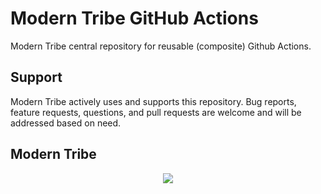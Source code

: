 # Modern Tribe GitHub Actions

Modern Tribe central repository for reusable (composite) Github Actions.

## Support

Modern Tribe actively uses and supports this repository. Bug reports, feature requests, questions, and pull requests are welcome and will be addressed based on need.

## Modern Tribe

<p align="center">
<a href="https://tri.be/contact/"><img src="https://moderntribe-common.s3.us-west-2.amazonaws.com/marketing/ModernTribe-Banner.png"></a>
</p>
